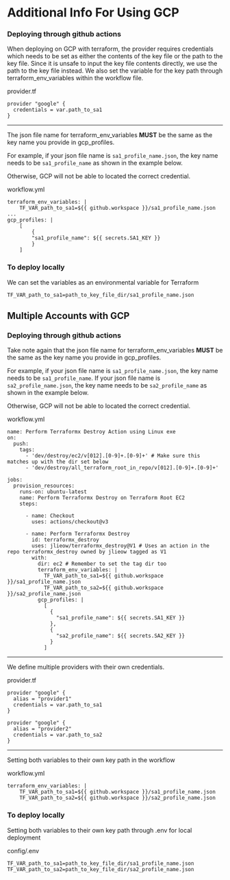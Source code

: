 # Additional Info For Using GCP

### Deploying through github actions

When deploying on GCP with terraform, the provider requires credentials which needs to be set as either the contents of the key file or the path to the key file. Since it is unsafe to input the key file contents directly, we use the path to the key file instead. We also set the variable for the key path through terraform_env_variables within the workflow file.

provider.tf

```
provider "google" {
  credentials = var.path_to_sa1
}
```

---

The json file name for terraform_env_variables **MUST** be the same as the key name you provide in gcp_profiles.

For example, if your json file name is `sa1_profile_name.json`, the key name needs to be `sa1_profile_name` as shown in the example below.

Otherwise, GCP will not be able to located the correct credential.

workflow.yml

```
terraform_env_variables: |
    TF_VAR_path_to_sa1=${{ github.workspace }}/sa1_profile_name.json
...
gcp_profiles: |
    [
        {
        "sa1_profile_name": ${{ secrets.SA1_KEY }}
        }
    ]
```

### To deploy locally

We can set the variables as an environmental variable for Terraform

```
TF_VAR_path_to_sa1=path_to_key_file_dir/sa1_profile_name.json
```

## Multiple Accounts with GCP

### Deploying through github actions

Take note again that the json file name for terraform_env_variables **MUST** be the same as the key name you provide in gcp_profiles.

For example, if your json file name is `sa1_profile_name.json`, the key name needs to be `sa1_profile_name`. If your json file name is `sa2_profile_name.json`, the key name needs to be `sa2_profile_name` as shown in the example below.

Otherwise, GCP will not be able to located the correct credential.

workflow.yml

```
name: Perform Terraformx Destroy Action using Linux exe
on:
  push:
    tags:
      - 'dev/destroy/ec2/v[012].[0-9]+.[0-9]+' # Make sure this matches up with the dir set below
      - 'dev/destroy/all_terraform_root_in_repo/v[012].[0-9]+.[0-9]+'

jobs:
  provision_resources:
    runs-on: ubuntu-latest
    name: Perform Terraformx Destroy on Terraform Root EC2
    steps:

      - name: Checkout
        uses: actions/checkout@v3

      - name: Perform Terraformx Destroy
        id: terraformx_destroy
        uses: jlieow/terraformx_destroy@V1 # Uses an action in the repo terraformx_destroy owned by jlieow tagged as V1
        with:
          dir: ec2 # Remember to set the tag dir too
          terraform_env_variables: |
            TF_VAR_path_to_sa1=${{ github.workspace }}/sa1_profile_name.json
            TF_VAR_path_to_sa2=${{ github.workspace }}/sa2_profile_name.json
          gcp_profiles: |
            [
              {
                "sa1_profile_name": ${{ secrets.SA1_KEY }}
              },
              {
                "sa2_profile_name": ${{ secrets.SA2_KEY }}
              }
            ]

```

---

We define multiple providers with their own credentials.

provider.tf

```
provider "google" {
  alias = "provider1"
  credentials = var.path_to_sa1
}

provider "google" {
  alias = "provider2"
  credentials = var.path_to_sa2
}
```

---

Setting both variables to their own key path in the workflow

workflow.yml

```
terraform_env_variables: |
    TF_VAR_path_to_sa1=${{ github.workspace }}/sa1_profile_name.json
    TF_VAR_path_to_sa2=${{ github.workspace }}/sa2_profile_name.json
```

### To deploy locally

Setting both variables to their own key path through .env for local deployment

config/.env

```
TF_VAR_path_to_sa1=path_to_key_file_dir/sa1_profile_name.json
TF_VAR_path_to_sa2=path_to_key_file_dir/sa2_profile_name.json
```
